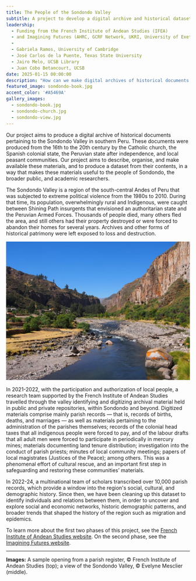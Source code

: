 ```yaml
---
title: The People of the Sondondo Valley
subtitle: A project to develop a digital archive and historical dataset useful to Andean communities
leadership: 
  - Funding from the French Institute of Andean Studies (IFEA) 
  - and Imagining Futures (AHRC, GCRF Network, UKRI, University of Exeter)
  -
  - Gabriela Ramos, University of Cambridge
  - José Carlos de la Puente, Texas State University
  - Jairo Melo, UCSB Library
  - Juan Cobo Betancourt, UCSB
date: 2025-01-15 00:00:00
description: "How can we make digital archives of historical documents useful to the communities reflected in them? (Photographs by the French Institute of Andean Studies and Evelyne Mesclier)"
featured_image: sondondo-book.jpg
accent_color: '#A5469A'
gallery_images:
  - sondondo-book.jpg
  - sondondo-church.jpg
  - sondondo-view.jpg
---
```


Our project aims to produce a digital archive of historical documents pertaining to the Sondondo Valley in southern Peru. These documents were produced from the 16th to the 20th century by the Catholic church, the Spanish colonial state, the Peruvian state after independence, and local peasant communities. Our project aims to describe, organise, and make available these materials, and to produce a dataset from their contents, in a way that makes these materials useful to the people of Sondondo, the broader public, and academic researchers.

The Sondondo Valley is a region of the south-central Andes of Peru that was subjected to extreme political violence from the 1980s to 2010. During that time, its population, overwhelmingly rural and Indigenous, were caught between Shining Path insurgents that envisioned an authoritarian state and the Peruvian Armed Forces. Thousands of people died, many others fled the area, and still others had their property destroyed or were forced to abandon their homes for several years. Archives and other forms of historical patrimony were left exposed to loss and destruction.

![A view of the Sondondo Valley, by Evelyne Mesclier](/images/projects/sondondo-view.jpg)

In 2021-2022, with the participation and authorization of local people, a research team supported by the French Institute of Andean Studies travelled through the valley identifying and digitizing archival material held in public and private repositories, within Sondondo and beyond. Digitized materials comprise mainly parish records — that is, records of births, deaths, and marriages — as well as materials pertaining to the administration of the parishes themselves; records of the colonial head taxes that all indigenous people were forced to pay, and of the labour drafts that all adult men were forced to participate in periodically in mercury mines; materials documenting land tenure distribution; investigation into the conduct of parish priests; minutes of local community meetings; papers of local magistrates (Justices of the Peace); among others. This was a phenomenal effort of cultural rescue, and an important first step in safeguarding and restoring these communities’ materials.

In 2022-24, a multinational team of scholars transcribed over 10,000 parish records, which provide a window into the region's social, cultural, and demographic history. Since then, we have been cleaning up this dataset to identify individuals and relations between them, in order to uncover and explore social and economic networks, historic demographic patterns, and broader trends that shaped the history of the region such as migration and epidemics.

To learn more about the first two phases of this project, see the [French Institute of Andean Studies website](https://www.ifea.org.pe/investigacion/sondondo/). On the second phase, see the [Imagining Futures website](https://imaginingfutures.world/projects/producing-a-manageable-historical-archive-for-andean-communities/).

---

**Images:** A sample opening from a parish register, © French Institute of Andean Studies (top); a view of the Sondondo Valley, © Evelyne Mesclier (middle).